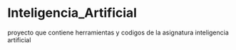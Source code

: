 # Inteligencia_Artificial
proyecto que contiene  herramientas y codigos de la asignatura inteligencia artificial
